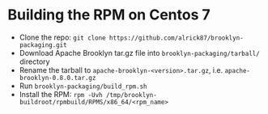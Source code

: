 # Building the RPM on Centos 7

* Clone the repo: ```git clone https://github.com/alrick87/brooklyn-packaging.git```
* Download Apache Brooklyn tar.gz file into ```brooklyn-packaging/tarball/``` directory
* Rename the tarball to ```apache-brooklyn-<version>.tar.gz```, i.e. ```apache-brooklyn-0.8.0.tar.gz```
* Run ```brooklyn-packaging/build_rpm.sh```
* Install the RPM: ```rpm -Uvh /tmp/brooklyn-buildroot/rpmbuild/RPMS/x86_64/<rpm_name>```
